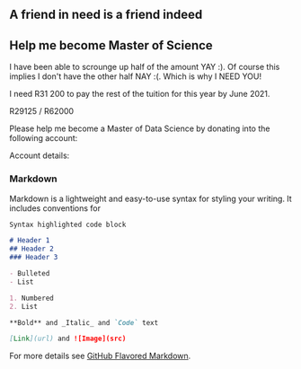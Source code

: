 ## A friend in need is a friend indeed

## Help me become Master of Science

I have been able to scrounge up half of the amount YAY :). Of course this implies I don't have the other half NAY :(. Which is why I NEED YOU!

I need R31 200 to pay the rest of the tuition for this year by June 2021.

R29125 / R62000

Please help me become a Master of Data Science by donating into the following account:

Account details:

### Markdown

Markdown is a lightweight and easy-to-use syntax for styling your writing. It includes conventions for

```markdown
Syntax highlighted code block

# Header 1
## Header 2
### Header 3

- Bulleted
- List

1. Numbered
2. List

**Bold** and _Italic_ and `Code` text

[Link](url) and ![Image](src)
```

For more details see [GitHub Flavored Markdown](https://guides.github.com/features/mastering-markdown/).

